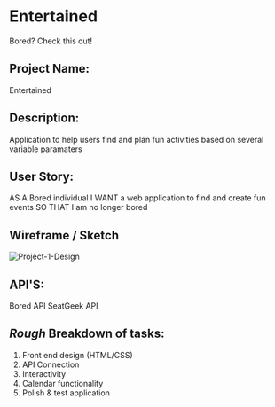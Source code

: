 # Entertained
Bored? Check this out!

## Project Name: 
Entertained


## Description:
Application to help users find and plan fun activities based on several variable paramaters 


## User Story: 
AS A Bored individual 
I WANT a web application to find and create fun events 
SO THAT I am no longer bored

## Wireframe / Sketch
![Project-1-Design](https://user-images.githubusercontent.com/118003612/210916391-d6262264-7475-4f9f-87dd-87102223ed69.png)


## API'S: 
Bored API
SeatGeek API



## *Rough* Breakdown of tasks:
1. Front end design (HTML/CSS)
2. API Connection
3. Interactivity
4. Calendar functionality
5. Polish & test application

